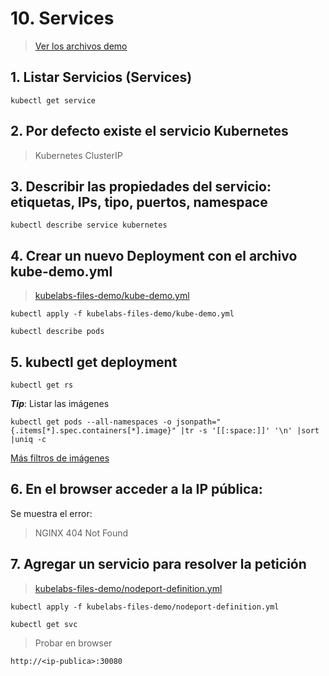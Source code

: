 # 10. Services <!-- omit in TOC -->

> [Ver los archivos demo](./kubelabs-files-demo)

## 1. Listar Servicios (Services)
```vim
kubectl get service
```

## 2. Por defecto existe el servicio Kubernetes
> Kubernetes ClusterIP

## 3. Describir las propiedades del servicio: etiquetas, IPs, tipo, puertos, namespace
```vim
kubectl describe service kubernetes
```
## 4. Crear un nuevo Deployment con el archivo kube-demo.yml
> [kubelabs-files-demo/kube-demo.yml](./kubelabs-files-demo/kube-demo.yml)
```vim
kubectl apply -f kubelabs-files-demo/kube-demo.yml

kubectl describe pods
```
## 5. kubectl get deployment
```vim
kubectl get rs
```

***Tip***: Listar las imágenes
```vim
kubectl get pods --all-namespaces -o jsonpath="{.items[*].spec.containers[*].image}" |tr -s '[[:space:]]' '\n' |sort |uniq -c
```

[Más filtros de imágenes](https://kubernetes.io/docs/tasks/access-application-cluster/list-all-running-container-images/)
## 6. En el browser acceder a la IP pública:

Se muestra el error:

> NGINX 404 Not Found

## 7. Agregar un servicio para resolver la petición
> [kubelabs-files-demo/nodeport-definition.yml](./kubelabs-files-demo/nodeport-definition.yml)
```vim
kubectl apply -f kubelabs-files-demo/nodeport-definition.yml

kubectl get svc
```

> Probar en browser
```vim
http://<ip-publica>:30080
```

